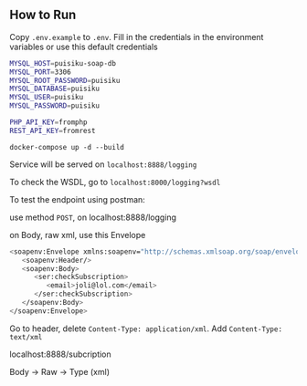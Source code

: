 ## How to Run

Copy `.env.example` to `.env`. Fill in the credentials in the environment variables or use this default credentials
```bash
MYSQL_HOST=puisiku-soap-db
MYSQL_PORT=3306
MYSQL_ROOT_PASSWORD=puisiku
MYSQL_DATABASE=puisiku
MYSQL_USER=puisiku
MYSQL_PASSWORD=puisiku

PHP_API_KEY=fromphp
REST_API_KEY=fromrest
```

`docker-compose up -d --build`

Service will be served on `localhost:8888/logging`

To check the WSDL, go to `localhost:8000/logging?wsdl`

To test the endpoint using postman:

use method `POST`, on localhost:8888/logging

on Body, raw xml, use this Envelope
```bash
<soapenv:Envelope xmlns:soapenv="http://schemas.xmlsoap.org/soap/envelope/" xmlns:ser="http://services.chagiya.com/">
   <soapenv:Header/>
   <soapenv:Body>
      <ser:checkSubscription>
         <email>joli@lol.com</email>
      </ser:checkSubscription>
   </soapenv:Body>
</soapenv:Envelope>

```

Go to header, delete `Content-Type: application/xml`. Add `Content-Type: text/xml`



localhost:8888/subcription

Body -> Raw -> Type (xml)

